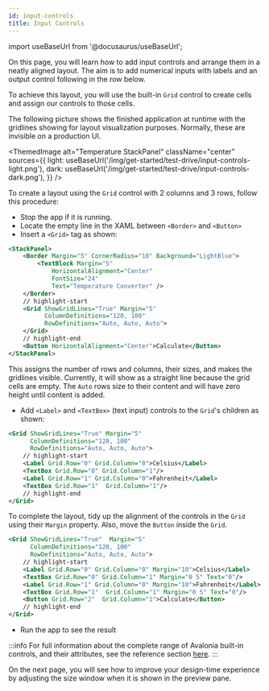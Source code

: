 ```yaml
---
id: input-controls
title: Input Controls
---
```

import useBaseUrl from '@docusaurus/useBaseUrl';

On this page, you will learn how to add input controls and arrange them in a neatly aligned layout. The aim is to add 
numerical inputs with labels and an output control following in the row below. 

To achieve this layout, you will use the built-in `Grid` control to create cells and assign our controls to those cells.

The following picture shows the finished application at runtime with the gridlines showing for layout visualization purposes. Normally, 
these are invisible on a production UI.

<ThemedImage
        alt="Temperature StackPanel"
        className="center"
        sources={{
            light: useBaseUrl('/img/get-started/test-drive/input-controls-light.png'),
            dark: useBaseUrl('/img/get-started/test-drive/input-controls-dark.png'),
        }}
        />

To create a layout using the `Grid` control with 2 columns and 3 rows, follow this procedure:

- Stop the app if it is running.
- Locate the empty line in the XAML between `<Border>` and `<Button>`
- Insert a `<Grid>` tag as shown:

```xml
<StackPanel>
    <Border Margin="5" CornerRadius="10" Background="LightBlue">
        <TextBlock Margin="5"
            HorizontalAlignment="Center"
            FontSize="24"
            Text="Temperature Converter" />
    </Border>
    // highlight-start
    <Grid ShowGridLines="True" Margin="5" 
          ColumnDefinitions="120, 100"
          RowDefinitions="Auto, Auto, Auto">
    </Grid>
    // highlight-end
    <Button HorizontalAlignment="Center">Calculate</Button>
</StackPanel>
```

This assigns the number of rows and columns, their sizes, and makes the gridlines visible. Currently, it will show as a 
straight line because the grid cells are empty. The `Auto` rows size to their content and will have zero height until 
content is added.

- Add `<Label>` and `<TextBox>` (text input) controls to the `Grid`'s children as shown:

```xml
<Grid ShowGridLines="True" Margin="5"
      ColumnDefinitions="120, 100" 
      RowDefinitions="Auto, Auto, Auto">
    // highlight-start
    <Label Grid.Row="0" Grid.Column="0">Celsius</Label>
    <TextBox Grid.Row="0" Grid.Column="1"/>
    <Label Grid.Row="1" Grid.Column="0">Fahrenheit</Label>
    <TextBox Grid.Row="1"  Grid.Column="1"/>
    // highlight-end
</Grid>
```

To complete the layout, tidy up the alignment of the controls in the `Grid` using their `Margin` property. Also, move 
the `Button` inside the `Grid`.

```xml
<Grid ShowGridLines="True"  Margin="5" 
      ColumnDefinitions="120, 100" 
      RowDefinitions="Auto, Auto, Auto">
    // highlight-start
    <Label Grid.Row="0" Grid.Column="0" Margin="10">Celsius</Label>
    <TextBox Grid.Row="0" Grid.Column="1" Margin="0 5" Text="0"/>
    <Label Grid.Row="1" Grid.Column="0" Margin="10">Fahrenheit</Label>
    <TextBox Grid.Row="1"  Grid.Column="1" Margin="0 5" Text="0"/>
    <Button Grid.Row="2"  Grid.Column="1">Calculate</Button>
    // highlight-end
</Grid>
```

- Run the app to see the result

:::info
For full information about the complete range of Avalonia built-in controls, and their attributes, see the reference section [here](../../reference/controls/).
:::

On the next page, you will see how to improve your design-time experience by adjusting the size window when it is shown in the preview pane.